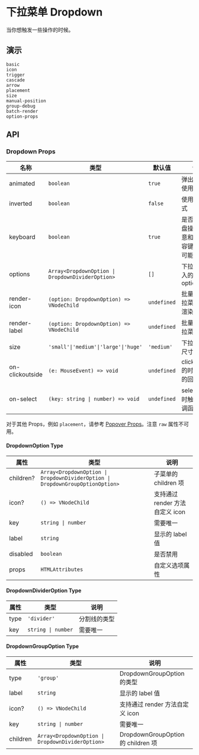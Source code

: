 # 下拉菜单 Dropdown

当你想触发一些操作的时候。

## 演示

```demo
basic
icon
trigger
cascade
arrow
placement
size
manual-position
group-debug
batch-render
option-props
```

## API

### Dropdown Props

| 名称 | 类型 | 默认值 | 说明 |
| --- | --- | --- | --- |
| animated | `boolean` | `true` | 弹出弹窗时使用动画 |
| inverted | `boolean` | `false` | 使用反转样式 |
| keyboard | `boolean` | `true` | 是否支持键盘操作（注意和其他内容键盘操作可能的冲突） |
| options | `Array<DropdownOption \| DropdownDividerOption>` | `[]` | 下拉菜单传入的 options |
| render-icon | `(option: DropdownOption) => VNodeChild` | `undefined` | 批量处理下拉菜单图标渲染 |
| render-label | `(option: DropdownOption) => VNodeChild` | `undefined` | 批量处理下拉菜单渲染 |
| size | `'small'\|'medium'\|'large'\|'huge'` | `'medium'` | 下拉菜单的尺寸大小 |
| on-clickoutside | `(e: MouseEvent) => void` | `undefined` | clickoutside 的时候触发的回调函数 |
| on-select | `(key: string \| number) => void` | `undefined` | select 选中时触发的回调函数 |

对于其他 Props，例如 `placement`，请参考 [Popover Props](popover#Props)。注意 `raw` 属性不可用。

#### DropdownOption Type

| 属性 | 类型 | 说明 |
| --- | --- | --- |
| children? | `Array<DropdownOption \| DropdownDividerOption \| DropdownGroupOptionOption>` | 子菜单的 children 项 |
| icon? | `() => VNodeChild` | 支持通过 render 方法自定义 icon |
| key | `string \| number` | 需要唯一 |
| label | `string` | 显示的 label 值 |
| disabled | `boolean` | 是否禁用 |
| props | `HTMLAttributes` | 自定义选项属性 |

#### DropdownDividerOption Type

| 属性 | 类型               | 说明         |
| ---- | ------------------ | ------------ |
| type | `'divider'`        | 分割线的类型 |
| key  | `string \| number` | 需要唯一     |

#### DropdownGroupOption Type

| 属性 | 类型 | 说明 |
| --- | --- | --- |
| type | `'group'` | DropdownGroupOption 的类型 |
| label | `string` | 显示的 label 值 |
| icon? | `() => VNodeChild` | 支持通过 render 方法自定义 icon |
| key | `string \| number` | 需要唯一 |
| children | `Array<DropdownOption \| DropdownDividerOption>` | DropdownGroupOption 的 children 项 |
